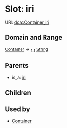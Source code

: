 
# Slot: iri




URI: [dcat:Container_iri](http://www.w3.org/ns/dcat#Container_iri)


## Domain and Range

[Container](Container.md) &#8594;  <sub>1..1</sub> [String](types/String.md)

## Parents

 *  is_a: [iri](iri.md)

## Children


## Used by

 * [Container](Container.md)
